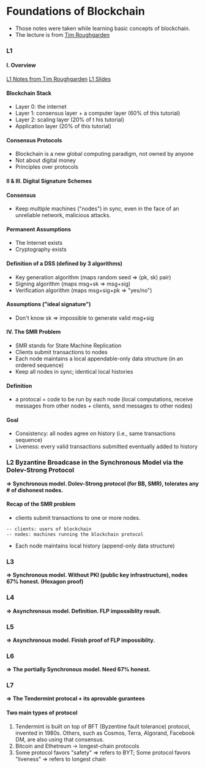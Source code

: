 # Foundations of Blockchain
- Those notes were taken while learning basic concepts of blockchain.
- The lecture is from [Tim Roughgarden](https://www.youtube.com/playlist?list=PLEGCF-WLh2RLOHv_xUGLqRts_9JxrckiA)

### L1

#### I. Overview
[L1 Notes from Tim Roughgarden](https://timroughgarden.github.io/fob21/l/l1.pdf)
[L1 Slides](https://timroughgarden.github.io/fob21/slides/F21L1.pdf)

#### Blockchain Stack
- Layer 0: the internet
- Layer 1: consensus layer + a computer layer (60% of this tutorial)
- Layer 2: scaling layer (20% of t his tutorial)
- Application layer (20% of this tutorial)

#### Consensus Protocols
- Blockchain is a new global computing paradigm, not owned by anyone
- Not about digital money
- Principles over protocols

#### II & III. Digital Signature Schemes

#### Consensus
- Keep multiple machines ("nodes") in sync, even in the face of an unreliable network, malicious attacks.

#### Permanent Assumptions
- The Internet exists
- Cryptography exists

#### Definition of a DSS (defined by 3 algorithms)
- Key generation algorithm (maps random seed => (pk, sk) pair)
- Signing algorithm (maps msg+sk => msg+sig)
- Verification algorithm (maps msg+sig+pk => "yes/no")

#### Assumptions ("ideal signature")
- Don't know sk => impossible to generate valid msg+sig

#### IV. The SMR Problem
- SMR stands for State Machine Replication
- Clients submit transactions to nodes
- Each node maintains a local appendable-only data structure (in an ordered sequence) 
- Keep all nodes in sync; identical local histories

#### Definition
- a protocal = code to be run by each node (local computations, receive messages from other nodes + clients, send messages to other nodes)

#### Goal
- Consistency: all nodes agree on history (i.e., same transactions sequence)
- Liveness: every valid transactions submitted eventually added to history 


### L2 Byzantine Broadcase in the Synchronous Model via the Dolev-Strong Protocol

**=> Synchronous model. Dolev-Strong protocol (for BB, SMR), tolerates any # of dishonest nodes.**

#### Recap of the SMR problem
- clients submit transactions to one or more nodes.
```
-- clients: users of blockchain
-- nodes: machines running the blockchain protocol
```
- Each node maintains local history (append-only data structure)





### L3
**=> Synchronous model. Without PKI (public key infrastructure), nodes 67% honest. (Hexagon proof)**

### L4
**=> Asynchronous model. Definition. FLP impossiblity result.**

#### 

### L5
**=> Asynchronous model. Finish proof of FLP impossiblity.**

### L6
**=> The portially Synchronous model. Need 67% honest.**

### L7 
**=> The Tendermint protocal + its aprovable gurantees**

#### Two main types of protocol
1. Tendermint is built on top of BFT (Byzentine fault tolerance) protocol, invented in 1980s. Others, such as Cosmos, Terra, Algorand, Facebook DM, are also using that consensus.
2. Bitcoin and Ethetreum -> longest-chain protocols
3. Some protocol favors "safety" => refers to BYT; Some protocol favors "liveness" => refers to longest chain
